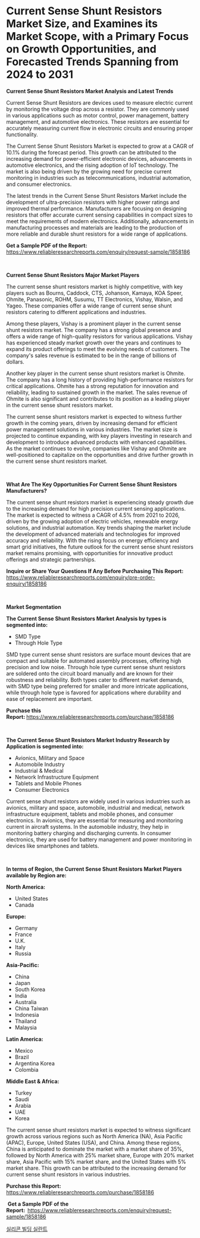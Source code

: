 <p><h1>Current Sense Shunt Resistors Market Size, and Examines its Market Scope, with a Primary Focus on Growth Opportunities, and Forecasted Trends Spanning from 2024 to 2031</h1></p><p><strong>Current Sense Shunt Resistors Market Analysis and Latest Trends</strong></p>
<p><p>Current Sense Shunt Resistors are devices used to measure electric current by monitoring the voltage drop across a resistor. They are commonly used in various applications such as motor control, power management, battery management, and automotive electronics. These resistors are essential for accurately measuring current flow in electronic circuits and ensuring proper functionality.</p><p>The Current Sense Shunt Resistors Market is expected to grow at a CAGR of 10.1% during the forecast period. This growth can be attributed to the increasing demand for power-efficient electronic devices, advancements in automotive electronics, and the rising adoption of IoT technology. The market is also being driven by the growing need for precise current monitoring in industries such as telecommunications, industrial automation, and consumer electronics.</p><p>The latest trends in the Current Sense Shunt Resistors Market include the development of ultra-precision resistors with higher power ratings and improved thermal performance. Manufacturers are focusing on designing resistors that offer accurate current sensing capabilities in compact sizes to meet the requirements of modern electronics. Additionally, advancements in manufacturing processes and materials are leading to the production of more reliable and durable shunt resistors for a wide range of applications.</p></p>
<p><strong>Get a Sample PDF of the Report:&nbsp;</strong> <a href="https://www.reliableresearchreports.com/enquiry/request-sample/1858186">https://www.reliableresearchreports.com/enquiry/request-sample/1858186</a></p>
<p>&nbsp;</p>
<p><strong>Current Sense Shunt Resistors Major Market Players</strong></p>
<p><p>The current sense shunt resistors market is highly competitive, with key players such as Bourns, Caddock, CTS, Johanson, Kamaya, KOA Speer, Ohmite, Panasonic, ROHM, Susumu, TT Electronics, Vishay, Walsin, and Yageo. These companies offer a wide range of current sense shunt resistors catering to different applications and industries.</p><p>Among these players, Vishay is a prominent player in the current sense shunt resistors market. The company has a strong global presence and offers a wide range of high-quality resistors for various applications. Vishay has experienced steady market growth over the years and continues to expand its product offerings to meet the evolving needs of customers. The company's sales revenue is estimated to be in the range of billions of dollars.</p><p>Another key player in the current sense shunt resistors market is Ohmite. The company has a long history of providing high-performance resistors for critical applications. Ohmite has a strong reputation for innovation and reliability, leading to sustained growth in the market. The sales revenue of Ohmite is also significant and contributes to its position as a leading player in the current sense shunt resistors market.</p><p>The current sense shunt resistors market is expected to witness further growth in the coming years, driven by increasing demand for efficient power management solutions in various industries. The market size is projected to continue expanding, with key players investing in research and development to introduce advanced products with enhanced capabilities. As the market continues to evolve, companies like Vishay and Ohmite are well-positioned to capitalize on the opportunities and drive further growth in the current sense shunt resistors market.</p></p>
<p>&nbsp;</p>
<p><strong>What Are The Key Opportunities For Current Sense Shunt Resistors Manufacturers?</strong></p>
<p><p>The current sense shunt resistors market is experiencing steady growth due to the increasing demand for high precision current sensing applications. The market is expected to witness a CAGR of 4.5% from 2021 to 2026, driven by the growing adoption of electric vehicles, renewable energy solutions, and industrial automation. Key trends shaping the market include the development of advanced materials and technologies for improved accuracy and reliability. With the rising focus on energy efficiency and smart grid initiatives, the future outlook for the current sense shunt resistors market remains promising, with opportunities for innovative product offerings and strategic partnerships.</p></p>
<p><strong>Inquire or Share Your Questions If Any Before Purchasing This Report:</strong> <a href="https://www.reliableresearchreports.com/enquiry/pre-order-enquiry/1858186">https://www.reliableresearchreports.com/enquiry/pre-order-enquiry/1858186</a></p>
<p>&nbsp;</p>
<p><strong>Market Segmentation</strong></p>
<p><strong>The Current Sense Shunt Resistors Market Analysis by types is segmented into:</strong></p>
<p><ul><li>SMD Type</li><li>Through Hole Type</li></ul></p>
<p><p>SMD type current sense shunt resistors are surface mount devices that are compact and suitable for automated assembly processes, offering high precision and low noise. Through hole type current sense shunt resistors are soldered onto the circuit board manually and are known for their robustness and reliability. Both types cater to different market demands, with SMD type being preferred for smaller and more intricate applications, while through hole type is favored for applications where durability and ease of replacement are important.</p></p>
<p><strong>Purchase this Report:&nbsp;</strong><a href="https://www.reliableresearchreports.com/purchase/1858186">https://www.reliableresearchreports.com/purchase/1858186</a></p>
<p>&nbsp;</p>
<p><strong>The Current Sense Shunt Resistors Market Industry Research by Application is segmented into:</strong></p>
<p><ul><li>Avionics, Military and Space</li><li>Automobile Industry</li><li>Industrial & Medical</li><li>Network Infrastructure Equipment</li><li>Tablets and Mobile Phones</li><li>Consumer Electronics</li></ul></p>
<p><p>Current sense shunt resistors are widely used in various industries such as avionics, military and space, automobile, industrial and medical, network infrastructure equipment, tablets and mobile phones, and consumer electronics. In avionics, they are essential for measuring and monitoring current in aircraft systems. In the automobile industry, they help in monitoring battery charging and discharging currents. In consumer electronics, they are used for battery management and power monitoring in devices like smartphones and tablets.</p></p>
<p>&nbsp;</p>
<p><strong>In terms of Region, the Current Sense Shunt Resistors Market Players available by Region are:</strong></p>
<p>
    <p> <strong> North America: </strong>
        <ul>
            <li>United States</li>
            <li>Canada</li>
        </ul>
        </p> 
    <p> <strong> Europe: </strong>
        <ul>
            <li>Germany</li>
            <li>France</li>
            <li>U.K.</li>
            <li>Italy</li>
            <li>Russia</li>
        </ul>
        </p> 
    <p> <strong> Asia-Pacific: </strong>
        <ul>
            <li>China</li>
            <li>Japan</li>
            <li>South Korea</li>
            <li>India</li>
            <li>Australia</li>
            <li>China Taiwan</li>
            <li>Indonesia</li>
            <li>Thailand</li>
            <li>Malaysia</li>
        </ul>
        </p> 
    <p> <strong> Latin America: </strong>
        <ul>
            <li>Mexico</li>
            <li>Brazil</li>
            <li>Argentina Korea</li>
            <li>Colombia</li>
        </ul>
        </p> 
    <p> <strong> Middle East & Africa: </strong>
        <ul>
            <li>Turkey</li>
            <li>Saudi</li>
            <li>Arabia</li>
            <li>UAE</li>
            <li>Korea</li>
        </ul>
    </p>
    </p>
<p><p>The current sense shunt resistors market is expected to witness significant growth across various regions such as North America (NA), Asia Pacific (APAC), Europe, United States (USA), and China. Among these regions, China is anticipated to dominate the market with a market share of 35%, followed by North America with 25% market share, Europe with 20% market share, Asia Pacific with 15% market share, and the United States with 5% market share. This growth can be attributed to the increasing demand for current sense shunt resistors in various industries.</p></p>
<p><strong>Purchase this Report: </strong><a href="https://www.reliableresearchreports.com/purchase/1858186">https://www.reliableresearchreports.com/purchase/1858186</a></p>
<p>&nbsp;<strong>Get a Sample PDF of the Report:&nbsp;&nbsp;</strong><a href="https://www.reliableresearchreports.com/enquiry/request-sample/1858186">https://www.reliableresearchreports.com/enquiry/request-sample/1858186</a></p>
<p><strong></strong></p>
<p><p><a href="https://github.com/jntpkh496620/Market-Research-Report-List-1/blob/main/568267812587.md">실리콘 빌딩 실란트</a></p></p>
